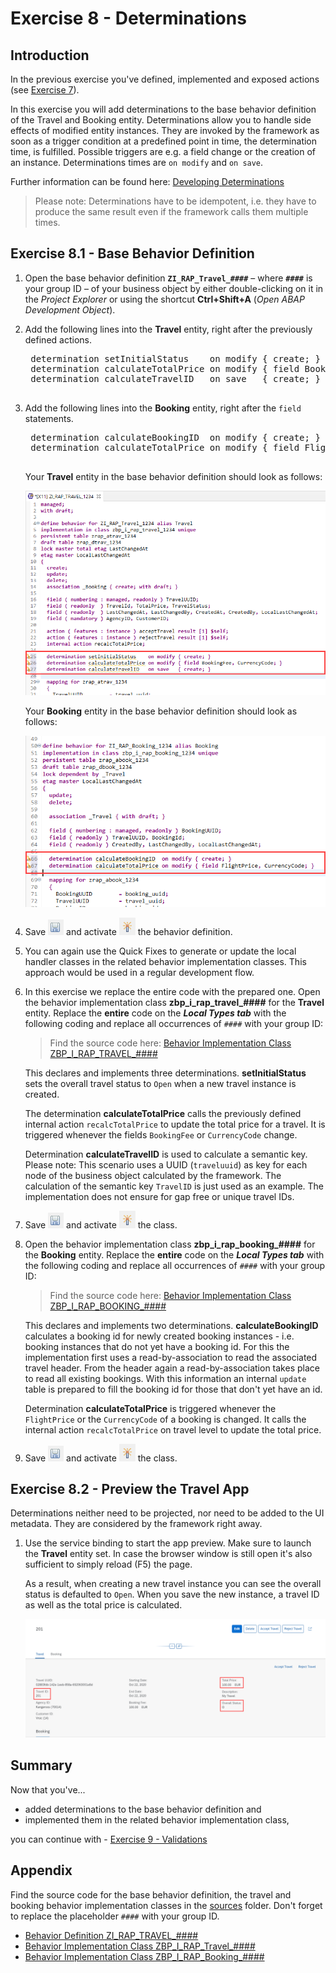 # Exercise 8 - Determinations

## Introduction
In the previous exercise you've defined, implemented and exposed actions (see [Exercise 7](/exercises/ex7/README.md)).

In this exercise you will add determinations to the base behavior definition of the Travel and Booking entity. Determinations allow you to handle side effects of modified entity instances. They are invoked by the framework as soon as a trigger condition at a predefined point in time, the determination time, is fulfilled. Possible triggers are e.g. a field change or the creation of an instance. Determinations times are `on modify` and `on save`. 

Further information can be found here: [Developing Determinations](https://help.sap.com/viewer/923180ddb98240829d935862025004d6/Cloud/en-US/c0a547a10ca04b1492945e9d8dc3e836.html)

> Please note: Determinations have to be idempotent, i.e. they have to produce the same result even if the framework calls them multiple times.

## Exercise 8.1 - Base Behavior Definition
1. Open the base behavior definition **`ZI_RAP_Travel_####`** – where **`####`** is your group ID – of your business object by either double-clicking on it in the _Project Explorer_ or using the shortcut **Ctrl+Shift+A** (_Open ABAP Development Object_).

2. Add the following lines into the **Travel** entity, right after the previously defined actions.

    <pre>
    determination setInitialStatus    on modify { create; }
    determination calculateTotalPrice on modify { field BookingFee, CurrencyCode; }
    determination calculateTravelID   on save   { create; }
    </pre>

3. Add the following lines into the **Booking** entity, right after the `field` statements.

    <pre>
    determination calculateBookingID  on modify { create; }
    determination calculateTotalPrice on modify { field FlightPrice, CurrencyCode; }
    </pre>

    Your **Travel** entity in the base behavior definition should look as follows:
    
    ![Actions](images/determination01.png)

    Your **Booking** entity in the base behavior definition should look as follows:
    
    ![Actions](images/determination02.png)


3. Save ![save icon](images/adt_save.png) and activate ![activate icon](images/adt_activate.png) the behavior definition.

4. You can again use the Quick Fixes to generate or update the local handler classes in the related behavior implementation classes. This approach would be used in a regular development flow.

5. In this exercise we replace the entire code with the prepared one. Open the behavior implementation class **zbp_i_rap_travel_####** for the **Travel** entity. Replace the **entire** code on the **_Local Types tab_** with the following coding and replace all occurrences of  `####` with your group ID:

    > Find the source code here: [Behavior Implementation Class ZBP_I_RAP_TRAVEL_####](sources/EX8_1_CLAS_ZBP_I_RAP_TRAVEL.txt)

    This declares and implements three determinations. **setInitialStatus** sets the overall travel status to `Open` when a new travel instance is created.
    
    The determination **calculateTotalPrice** calls the previously defined internal action `recalcTotalPrice` to update the total price for a travel. It is triggered whenever the fields `BookingFee` or `CurrencyCode` change.
    
    Determination **calculateTravelID** is used to calculate a semantic key. Please note: This scenario uses a UUID (`traveluuid`) as key for each node of the business object calculated by the framework. The calculation of the semantic key `TravelID` is just used as an example. The implementation does not ensure for gap free or unique travel IDs.

6. Save ![save icon](images/adt_save.png) and activate ![activate icon](images/adt_activate.png) the class.

7. Open the behavior implementation class **zbp_i_rap_booking_####** for the **Booking** entity. Replace the **entire** code on the **_Local Types tab_** with the following coding and replace all occurrences of  `####` with your group ID:

    > Find the source code here: [Behavior Implementation Class ZBP_I_RAP_BOOKING_####](sources/EX8_1_CLAS_ZBP_I_RAP_BOOKING.txt)

    This declares and implements two determinations. **calculateBookingID** calculates a booking id for newly created booking instances - i.e. booking instances that do not yet have a booking id. For this the implementation first uses a read-by-association to read the associated travel header. From the header again a read-by-association takes place to read all existing bookings. With this information an internal `update` table is prepared to fill the booking id for those that don't yet have an id.
    
    Determination **calculateTotalPrice** is triggered whenever the `FlightPrice` or the `CurrencyCode` of a booking is changed. It calls the internal action `recalcTotalPrice` on travel level to update the total price.
    
8. Save ![save icon](images/adt_save.png) and activate ![activate icon](images/adt_activate.png) the class.

## Exercise 8.2 - Preview the Travel App
Determinations neither need to be projected, nor need to be added to the UI metadata. They are considered by the framework right away. 

1. Use the service binding to start the app preview. Make sure to launch the **Travel** entity set. In case the browser window is still open it's also sufficient to simply reload (F5) the page.

   As a result, when creating a new travel instance you can see the overall status is defaulted to `Open`. When you save the new instance, a travel ID as well as the total price is calculated.
  
    ![Preview App](images/determination03.png)

## Summary

Now that you've... 
- added determinations to the base behavior definition and
- implemented them in the related behavior implementation class, 

you can continue with - [Exercise 9 - Validations](../ex9/README.md)

## Appendix

Find the source code for the base behavior definition, the travel and booking behavior implementation classes in the [sources](sources) folder. Don't forget to replace the placeholder `####` with your group ID.

- [Behavior Definition ZI_RAP_TRAVEL_####](sources/EX8_1_BDEF_ZI_RAP_TRAVEL.txt)
- [Behavior Implementation Class ZBP_I_RAP_Travel_####](sources/EX8_1_CLAS_ZBP_I_RAP_TRAVEL.txt)
- [Behavior Implementation Class ZBP_I_RAP_Booking_####](sources/EX8_1_CLAS_ZBP_I_RAP_BOOKING.txt)
